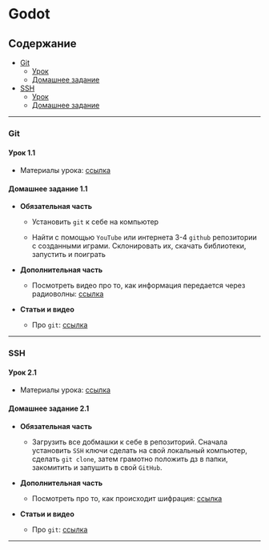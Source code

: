 # Godot

## Содержание

- [Git](#git)
  - [Урок](#урок-11)
  - [Домашнее задание](#домашнее-задание-11)
- [SSH](#ssh)
  - [Урок](#урок-21)
  - [Домашнее задание](#домашнее-задание-21)

---

### Git

#### Урок 1.1

- Материалы урока: [ссылка](./Lesson-1-git.md)

#### Домашнее задание 1.1

- **Обязательная часть**

  - Установить `git` к себе на компьютер

  - Найти с помощью `YouTube` или интернета 3-4 `github` репозитории с созданными играми. Склонировать их, скачать библиотеки, запустить и поиграть

- **Дополнительная часть**

  - Посмотреть видео про то, как информация передается через радиоволны: [ссылка](https://www.youtube.com/watch?v=GnE6gwRBw6Y)

- **Статьи и видео**

  - Про `git`: [ссылка](https://habr.com/ru/articles/541258/)

---

### SSH

#### Урок 2.1

- Материалы урока: [ссылка](./Lesson-1-git.md)

#### Домашнее задание 2.1

- **Обязательная часть**

  - Загрузить все добмашки к себе в репозиторий. Сначала установить `SSH` ключи сделать на свой локальный компьютер, сделать `git clone`, затем грамотно положить дз в папки, закомитить и запушить в свой `GitHub`.

- **Дополнительная часть**

  - Посмотреть про то, как происходит шифрация: [ссылка](https://www.youtube.com/watch?v=vooHjWxmcIE)

- **Статьи и видео**

  - Про `git`: [ссылка](https://habr.com/ru/articles/541258/)

---
